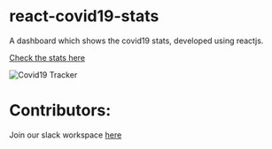# react-covid19-stats

A dashboard which shows the covid19 stats, developed using reactjs.

[Check the stats here](https://covid19-tracker.surge.sh)

![Covid19 Tracker](https://i.ibb.co/3dXj5yR/Screenshot-2020-04-17-at-11-04-43-PM.png)

# Contributors:

Join our slack workspace [here](http://bit.ly/open-offpe-slack)

